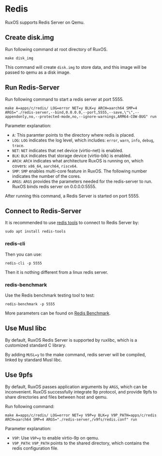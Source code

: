 
# Redis

RuxOS supports Redis Server on Qemu.

## Create disk.img

Run following command at root directory of RuxOS. 
```
make disk_img
```
This command will create `disk.img` to store data, and this image will be passed to qemu as a disk image.

## Run Redis-Server

Run following command to start a redis server at port 5555.
```
make A=apps/c/redis/ LOG=error NET=y BLK=y ARCH=aarch64 SMP=4 ARGS="./redis-server,--bind,0.0.0.0,--port,5555,--save,\"\",--appendonly,no,--protected-mode,no,--ignore-warnings,ARM64-COW-BUG" run
```
Parameter explanation:
* `A`: This paramter points to the directory where redis is placed. 
* `LOG`: `LOG` indicates the log level, which includes: `error`,  `warn`, `info`, `debug`, `trace`.
* `NET`: `NET` indicates that net device (virtio-net) is enabled.
* `BLK`: `BLK` indicates that storage device (virtio-blk) is enabled.
* `ARCH`: `ARCH` indicates what architecture RuxOS is running on, which covers: `x86_64`, `aarch64`, `riscv64`.
* `SMP`: `SMP` enables multi-core feature in RuxOS. The following number indicates the number of the cores.
* `ARGS`: `ARGS` provides the parameters needed for the redis-server to run. RuxOS binds redis server on 0.0.0.0:5555.

After running this command, a Redis Server is started on port 5555.

## Connect to Redis-Server

It is recommended to use [redis tools](https://redis.io/resources/tools/) to connect to Redis Server by:
```
sudo apt install redis-tools
```

### redis-cli

Then you can use:
```
redis-cli -p 5555
```

Then it is nothing different from a linux redis server.

### redis-benchmark

Use the Redis benchmark testing tool to test:
```
redis-benchmark -p 5555
```
More parameters can be found on [Redis Benchmark](https://redis.io/docs/management/optimization/benchmarks/).

## Use Musl libc

By default, RuxOS Redis Server is supported by ruxlibc, which is a customized standard C library. 

By adding `MUSL=y` to the make command, redis server will be compiled, linked by standard Musl libc.

## Use 9pfs

By default, RuxOS passes application arguments by `ARGS`, which can be inconvenient. RuxOS successfully integrate 9p protocol, and provide 9pfs to share directories and files between host and qemu. 

Run following command:
```
make A=apps/c/redis/ LOG=error NET=y V9P=y BLK=y V9P_PATH=apps/c/redis ARCH=aarch64 SMP=4 ARGS="./redis-server,/v9fs/redis.conf" run
```
Parameter explanation:
* `V9P`: Use `V9P=y` to enable virtio-9p on qemu.
* `V9P_PATH`: `V9P_PATH` points to the shared directory, which contains the redis configuration file.
